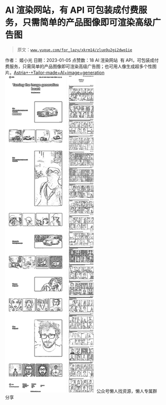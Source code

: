 # AI 渲染网站，有 API 可包装成付费服务，只需简单的产品图像即可渲染高级广告图

> 原文：[`www.yuque.com/for_lazy/xkrm14/zlup9u2gi2dwq1ie`](https://www.yuque.com/for_lazy/xkrm14/zlup9u2gi2dwq1ie)

<ne-p id="uf3f7bd6f" data-lake-id="uf3f7bd6f"><ne-text id="u3c50f0a1">作者： 姬小光</ne-text></ne-p> <ne-p id="u71a93fb7" data-lake-id="u71a93fb7"><ne-text id="u70177449">日期：2023-01-05</ne-text></ne-p> <ne-p id="u782f8760" data-lake-id="u782f8760"><ne-text id="u6c7644e9">点赞数：</ne-text><ne-text id="ua5dd579c" ne-bold="true">18</ne-text></ne-p> <ne-hole id="uda7ff34a" data-lake-id="uda7ff34a"><ne-card data-card-name="hr" data-card-type="block" id="Z9quf" data-event-boundary="card"><ne-p id="u667f2508" data-lake-id="u667f2508"><ne-text id="u39e8c375">AI 渲染网站  有 API，可包装成付费服务，只需简单的产品图像即可渲染高级广告图；也可用人像生成超多个性图片。</ne-text>[<ne-text id="ue1d841b2">Astria+-+Tailor-made+AI+image+generation</ne-text>](https://www.strmr.com/)</ne-p> <ne-p id="u670bfbff" data-lake-id="u670bfbff"><ne-card data-card-name="image" data-card-type="inline" id="oOHkj" data-event-boundary="card">![](img/09dbd0ea16ca9d7e494a8e963f8dcc5b.png)</ne-card></ne-p> <ne-p id="u19dbcee3" data-lake-id="u19dbcee3"><ne-card data-card-name="image" data-card-type="inline" id="QwpQz" data-event-boundary="card">![](img/228b6803d0103d45f4fcf948af5bb445.png)</ne-card></ne-p> <ne-hole id="u3cc3d491" data-lake-id="u3cc3d491"><ne-card data-card-name="hr" data-card-type="block" id="XVKtr" data-event-boundary="card"><ne-p id="u68a29424" data-lake-id="u68a29424"><ne-text id="u4717d9c9">公众号懒人找资源，懒人专属群分享</ne-text></ne-p></ne-card></ne-hole></ne-card></ne-hole>